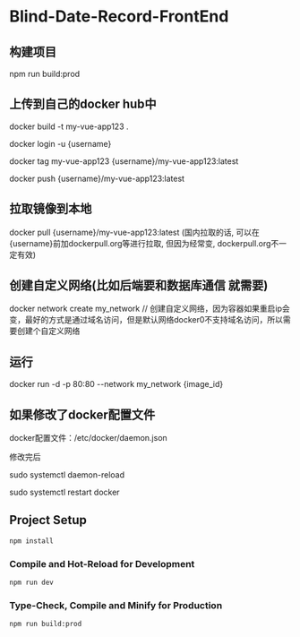 # Blind-Date-Record-FrontEnd

## 构建项目
npm run build:prod

## 上传到自己的docker hub中
docker build -t my-vue-app123 .

docker login -u {username}

docker tag my-vue-app123 {username}/my-vue-app123:latest

docker push {username}/my-vue-app123:latest

## 拉取镜像到本地

docker pull {username}/my-vue-app123:latest
(国内拉取的话, 可以在{username}前加dockerpull.org等进行拉取, 但因为经常变, dockerpull.org不一定有效)

## 创建自定义网络(比如后端要和数据库通信 就需要)
docker network create my_network // 创建自定义网络，因为容器如果重启ip会变，最好的方式是通过域名访问，但是默认网络docker0不支持域名访问，所以需要创建个自定义网络

## 运行
docker run -d -p 80:80 --network my_network {image_id}


## 如果修改了docker配置文件
docker配置文件：/etc/docker/daemon.json

修改完后

sudo systemctl daemon-reload

sudo systemctl restart docker



## Project Setup

```sh
npm install
```

### Compile and Hot-Reload for Development

```sh
npm run dev
```

### Type-Check, Compile and Minify for Production

```sh
npm run build:prod
```

